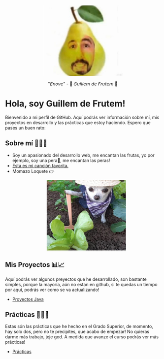 <p align="center">
  <img width="257" height="229" src="https://raw.githubusercontent.com/cr4zyp4y4n/cr4zyp4y4n/master/GuillemdeFrutem.png">
</p>
<p align="center">
"𝘌𝘯𝘰𝘷𝘦" - 🍐 𝘎𝘶𝘪𝘭𝘭𝘦𝘮 𝘥𝘦 𝘍𝘳𝘶𝘵𝘦𝘮 🍐
</p>

# Hola, soy Guillem de Frutem!

Bienvenido a mi perfil de GitHub. Aquí podrás ver información sobre mí, mis proyectos en desarrollo y las prácticas que estoy haciendo. Espero que pases un buen rato:

## Sobre mí 🍐🧙‍♂️
- Soy un apasionado del desarrollo web, me encantan las frutas, yo por ejemplo, soy una pera🍐, me encantan las peras!
- [Esta es mi canción favorita.](https://www.youtube.com/watch?v=LEbsx5sYZ3s&ab_channel=GuyFawkes)
- Momazo Loquete 👉<p align="center"> <img width="257" height="229" src="Perro currante.jpg"> </p>

## Mis Proyectos 📊📈
Aquí podrás ver algunos preyectos que he desarrollado, son bastante simples, porque la mayoría, aún no estan en github, si te quedas un tiempo por aquí, podrás ver como se va actualizando!
- [Proyectos Java](https://github.com/cr4zyp4y4n/Java-Projects)

## Prácticas 👨‍💼📁
Estas són las prácticas que he hecho en el Grado Superior, de momento, hay solo dos, pero no te precipites, que acabo de empezar! No quieras darme más trabajo, jeje god. A medida que avanze el curso podrás ver más prácticas!
- [Prácticas](https://github.com/LaSalleGraciaDAW-23-24)
<!--
**cr4zyp4y4n/cr4zyp4y4n** is a ✨ _special_ ✨ repository because its `README.md` (this file) appears on your GitHub profile.

Here are some ideas to get you started:

- 🔭 I’m currently working on ...
- 🌱 I’m currently learning ...
- 👯 I’m looking to collaborate on ...
- 🤔 I’m looking for help with ...
- 💬 Ask me about ...
- 📫 How to reach me: ...
- 😄 Pronouns: ...
- ⚡ Fun fact: ...
-->
